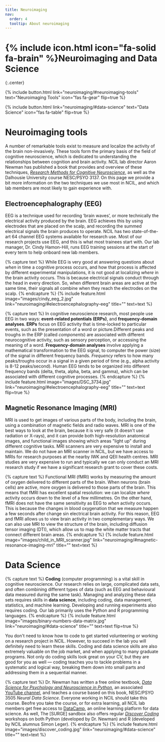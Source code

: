 ```yaml
---
title: Neuroimaging
nav:
  order: 4
  tooltip: About neuroimaging 
---
```


# {% include icon.html icon="fa-solid fa-brain" %}Neuroimaging and Data Science
{:.center}

{%
  include button.html
  link="neuroimaging/#neuroimaging-tools"
  text="Neuroimaging Tools"
  icon="fas fa-gear"
  flip=true
%}

{%
  include button.html
  link="neuroimaging/#data-science"
  text="Data Science"
  icon="fas fa-table"
  flip=true
%}

# Neuroimaging tools
A number of remarkable tools exist to measure and localize the activity of the brain non-invasively. These tools form the primary basis of the field of cognitive neuroscience, which is dedicated to understanding the relationships between cognition and brain activity. NCIL lab director Aaron Newman has published a book that provides and overview of these techniques, [*Research Methods for Cognitive Neuroscience*](https://us.sagepub.com/en-us/nam/research-methods-for-cognitive-neuroscience/book242924), as well as the Dalhousie University course NESC/PSYO 3137. On this page we provide a bit more information on the two techniques we use most in NCIL, and which lab members are most likely to gain experience with.

## Electroencephalography (EEG)
EEG is a technique used for recording ‘brain waves’, or more technically the electrical activity produced by the brain. EEG achieves this by using electrodes that are placed on the scalp, and recording the summed electrical signals the brain produces to operate. NCIL has two state-of-the-art 64 channel EEG systems available for research use. Most of our research projects use EEG, and this is what most trainees start with. Our lab manager, Dr. Cindy Hamon-Hill, runs EEG training sessions at the start of every term to help onboard new lab members. 

{% capture text %}
While EEG is very good at answering questions about *when* in time a cognitive process occurs, and how that process is affected by different experimental manipulations, it is not good at localizing *where* in the brain activity occurs. This is because electrical signals conduct through the head in every direction. So, when different brain areas are active at the same time, their signals all combine when they reach the electrodes on the scalp. 
{% endcapture %}
{%
  include feature.html
  image="images/cindy_eeg_2.jpg"
  link="neuroimaging/#electroencephalography-eeg"
  title=""
  text=text
%}

{% capture text %}
In cognitive neuroscience research, most people use EEG in two ways: **event-related potentials (ERPs)**, and **frequency-domain analyses**. **ERPs** focus on EEG activity that is time-locked to particular events, such as the presentation of a word or picture.Different peaks and troughs in the ERP (called *components*) are associated with different neurocognitive activity, such as sensory perception, or accessing the meaning of a word. **Frequency-domain analyses** involve applying a mathematical transformation to the EEG signal, to computer the power (size) of the signal in different frequency bands. *Frequency* refers to how many peaks/troughs occur in a signal in a given period of time (e.g., alpha activity is 8-12 peaks/second). Human EEG tends to be organized into different frequency bands (delta, theta, alpha, beta, and gamma), which can be associated with different cognitive processes.
{% endcapture %}
{%
  include feature.html
  image="images/DSC_3734.jpg"
  link="neuroimaging/#electroencephalography-eeg"
  title=""
  text=text
  flip=true
%}

## Magnetic Resonance Imaging (MRI)
MRI is used to get images of various parts of the body, including the brain, using a combination of magnetic fields and radio waves. MRI is one of the best ways to look at the brain, because it is very safe (it doesn't use radiation or X-rays), and it can provide both high-resolution anatomical images, and functional images showing which areas "light up" during different cognitive tasks. MRI scanners are very expensive to install and maintain. We do not have an MRI scanner in NCIL, but we have access to MRIs for research purposes at the nearby IWK and QEII health centres. MRI studies are very expensive to run and typically we can only conduct an MRI research study if we have a significant research grant to cover these costs.

{% capture text %}
Functional MRI (fMRI) works by measuring the amount of oxygen delivered to different parts of the brain. When neurons (brain cells) are active, more oxygen is delivered to those parts of the brain. This means that fMRI has excellent spatial resolution: we can localize *where* activity occurs down to the level of a few millimetres. On the other hand, fMRI does not have the same sensitivity as EEG to *when* activity occurs. This is because the changes in blood oxygenation that we measure happen a few seconds after change sin electrical brain activity. For this reason, EEG and fMRI allows us to view brain activity in two complementary ways. We can also use MRI to view the structure of the brain, including diffusion tensor imaging (DTI), which allow us to map the white matter tracts that connect different brain areas. 
{% endcapture %}
{%
  include feature.html
  image="images/child_in_MRI_scanner.jpg"
  link="neuroimaging/#magnetic-resonance-imaging-mri"
  title=""
  text=text
%}

# Data Science
{% capture text %}
**Coding** (computer programming) is a vital skill in cognitive neuroscience. Our research relies on large, complicated data sets, and often combining different types of data (such as EEG and behavioural data measured during the same task). Managing and analyzing these data sets requires skills in **data science**, including coding, data management, statistics, and machine learning. Developing and running experiments also requires coding. Our lab primarily uses the Python and R programming languages.
{% endcapture %}
{%
  include feature.html
  image="images/binary-numbers-data-matrix.jpg"
  link="neuroimaging/#data-science"
  title=""
  text=text
  flip=true
%}

You don't need to know how to code to get started volunteering or working on a research project in NCIL. However, to succeed in the lab you will definitely need to learn these skills. Coding and data science skills are also extremely valuable on the job market, and when applying to many graduate programs. Not only do coding skills look great on your CV, but they are good for you as well — coding teaches you to tackle problems in a systematic and logical way, breaking them down into small parts and addressing them in a sequential manner. 

{% capture text %}
Dr. Newman has written a free online textbook, [*Data Science for Psychology and Neuroscience in Python*](https://neuraldatascience.io), an associated [YouTube channel](https://youtube.com/playlist?list=PLtfEWMIgWS22MMZjPIzBRE2cHhMcvEKwp), and teaches a course based on this book, NESC/PSYO 3505 *Neural Data Science*. Everyone working in NCIL should take this course. Beofre you take the course, or for extra learning, all NCIL lab members get free access to [DataCamp](https://datacamp.com), an online learning platform for data science. As well, The [SURGE] sandbox also offers regular [*Discover Coding*](https://www.surgeinnovation.ca/discover) workshops on both Python (developed by Dr. Newman) and R (developed by NCIL alumnus Simon Leger).
{% endcapture %}
{%
  include feature.html
  image="images/discover_coding.jpg"
  link="neuroimaging/#data-science"
  title=""
  text=text
%}